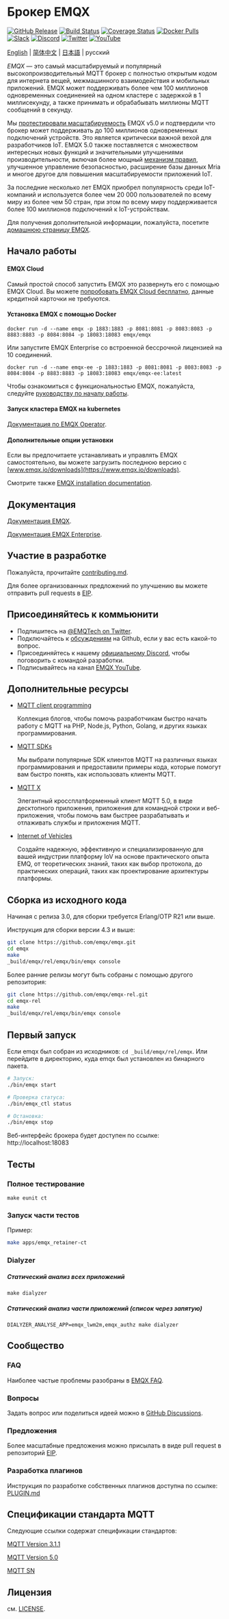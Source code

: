 # Брокер EMQX

[![GitHub Release](https://img.shields.io/github/release/emqx/emqx?color=brightgreen&label=Release)](https://github.com/emqx/emqx/releases)
[![Build Status](https://img.shields.io/travis/emqx/emqx?label=Build)](https://travis-ci.org/emqx/emqx)
[![Coverage Status](https://img.shields.io/coveralls/github/emqx/emqx/master?label=Coverage)](https://coveralls.io/github/emqx/emqx?branch=master)
[![Docker Pulls](https://img.shields.io/docker/pulls/emqx/emqx?label=Docker%20Pulls)](https://hub.docker.com/r/emqx/emqx)
[![Slack](https://img.shields.io/badge/Slack-EMQ-39AE85?logo=slack)](https://slack-invite.emqx.io/)
[![Discord](https://img.shields.io/discord/931086341838622751?label=Discord&logo=discord)](https://discord.gg/xYGf3fQnES)
[![Twitter](https://img.shields.io/badge/Follow-EMQ-1DA1F2?logo=twitter)](https://twitter.com/EMQTech)
[![YouTube](https://img.shields.io/badge/Subscribe-EMQ-FF0000?logo=youtube)](https://www.youtube.com/channel/UC5FjR77ErAxvZENEWzQaO5Q)

[English](./README.md) | [简体中文](./README-CN.md) | [日本語](./README-JP.md) | русский

*EMQX* — это самый масштабируемый и популярный высокопроизводительный MQTT брокер с полностью открытым кодом для интернета вещей, межмашинного взаимодействия и мобильных приложений. EMQX может поддерживать более чем 100 миллионов одновременных соединенией на одном кластере с задержкой в 1 миллисекунду, а также принимать и обрабабывать миллионы MQTT сообщений в секунду.

Мы [протестировали масштабируемость](https://www.emqx.com/en/blog/reaching-100m-mqtt-connections-with-emqx-5-0) EMQX v5.0 и подтвердили что брокер может поддерживать до 100 миллионов одновременных подключений устройств. Это является критически важной вехой для разработчиков IoT. EMQX 5.0 также поставляется с множеством интересных новых функций и значительными улучшениями производительности, включая более мощный [механизм правил](https://www.emqx.com/en/solutions/iot-rule-engine), улучшенное управление безопасностью, расширение базы данных Mria и многое другое для повышения масштабируемости приложений IoT.

За последние несколько лет EMQX приобрел популярность среди IoT-компаний и используется более чем 20 000 пользователей по всему миру из более чем 50 стран, при этом по всему миру поддерживается более 100 миллионов подключений к IoT-устройствам.

Для получения дополнительной информации, пожалуйста, посетите [домашнюю страницу EMQX](https://www.emqx.io/).

## Начало работы

#### EMQX Cloud

Самый простой способ запустить EMQX это развернуть его с помощью EMQX Cloud. Вы можете [попробовать EMQX Cloud бесплатно](https://www.emqx.com/en/signup?utm_source=github.com&utm_medium=referral&utm_campaign=emqx-readme-to-cloud&continue=https://cloud-intl.emqx.com/console/deployments/0?oper=new), данные кредитной карточки не требуются.

#### Установка EMQX с помощью Docker

```
docker run -d --name emqx -p 1883:1883 -p 8081:8081 -p 8083:8083 -p 8883:8883 -p 8084:8084 -p 18083:18083 emqx/emqx
```

Или запустите EMQX Enterprise со встроенной бессрочной лицензией на 10 соединений.

```
docker run -d --name emqx-ee -p 1883:1883 -p 8081:8081 -p 8083:8083 -p 8084:8084 -p 8883:8883 -p 18083:18083 emqx/emqx-ee:latest
```

Чтобы ознакомиться с функциональностью EMQX, пожалуйста, следуйте [руководству по началу работы](https://www.emqx.io/docs/en/v5.0/getting-started/getting-started.html#start-emqx).

#### Запуск кластера EMQX на kubernetes

[Документация по EMQX Operator](https://github.com/emqx/emqx-operator/blob/main/docs/en_US/getting-started/getting-started.md).

#### Дополнительные опции установки

Если вы предпочитаете устанавливать и управлять EMQX самостоятельно, вы можете загрузить последнюю версию с [www.emqx.io/downloads](https://www.emqx.io/downloads).

Смотрите также [EMQX installation documentation](https://www.emqx.io/docs/en/v5.0/deploy/install.html).

## Документация

[Документация EMQX](https://www.emqx.io/docs/en/latest/).

[Документация EMQX Enterprise](https://docs.emqx.com/en/).

## Участие в разработке

Пожалуйста, прочитайте [contributing.md](./CONTRIBUTING.md).

Для более организованных предложений по улучшению вы можете отправить pull requests в [EIP](https://github.com/emqx/eip).

## Присоединяйтесь к коммьюнити

- Подпишитесь на [@EMQTech on Twitter](https://twitter.com/EMQTech).
- Подключайтесь к [обсуждениям](https://github.com/emqx/emqx/discussions) на Github, если у вас есть какой-то вопрос.
- Присоединяйтесь к нашему [официальному Discord](https://discord.gg/xYGf3fQnES), чтобы поговорить с командой разработки.
- Подписывайтесь на канал [EMQX YouTube](https://www.youtube.com/channel/UC5FjR77ErAxvZENEWzQaO5Q).

## Дополнительные ресурсы

- [MQTT client programming](https://www.emqx.com/en/blog/tag/mqtt-client-programming)

  Коллекция блогов, чтобы помочь разработчикам быстро начать работу с MQTT на PHP, Node.js, Python, Golang, и других языках программирования.

- [MQTT SDKs](https://www.emqx.com/en/mqtt-client-sdk)

  Мы выбрали популярные SDK клиентов MQTT на различных языках программирования и предоставили примеры кода, которые помогут вам быстро понять, как использовать клиенты MQTT.

- [MQTT X](https://mqttx.app/)

  Элегантный кроссплатформенный клиент MQTT 5.0, в виде десктопного приложения, приложения для командной строки и веб-приложения, чтобы помочь вам быстрее разрабатывать и отлаживать службы и приложения MQTT.

- [Internet of Vehicles](https://www.emqx.com/en/blog/category/internet-of-vehicles)

  Создайте надежную, эффективную и специализированную для вашей индустрии платформу IoV на основе практического опыта EMQ, от теоретических знаний, таких как выбор протокола, до практических операций, таких как проектирование архитектуры платформы.

## Сборка из исходного кода

Начиная с релиза 3.0, для сборки требуется Erlang/OTP R21 или выше.

Инструкция для сборки версии 4.3 и выше:

```bash
git clone https://github.com/emqx/emqx.git
cd emqx
make
_build/emqx/rel/emqx/bin/emqx console
```

Более ранние релизы могут быть собраны с помощью другого репозитория:

```bash
git clone https://github.com/emqx/emqx-rel.git
cd emqx-rel
make
_build/emqx/rel/emqx/bin/emqx console
```

## Первый запуск

Если emqx был собран из исходников: `cd _build/emqx/rel/emqx`.
Или перейдите в директорию, куда emqx был установлен из бинарного пакета.

```bash
# Запуск:
./bin/emqx start

# Проверка статуса:
./bin/emqx_ctl status

# Остановка:
./bin/emqx stop
```

Веб-интерфейс брокера будет доступен по ссылке: http://localhost:18083

## Тесты

### Полное тестирование

```
make eunit ct
```

### Запуск части тестов

Пример:

```bash
make apps/emqx_retainer-ct
```

### Dialyzer
##### Статический анализ всех приложений
```
make dialyzer
```

##### Статический анализ части приложений (список через запятую)
```
DIALYZER_ANALYSE_APP=emqx_lwm2m,emqx_authz make dialyzer
```

## Сообщество

### FAQ

Наиболее частые проблемы разобраны в [EMQX FAQ](https://www.emqx.io/docs/en/latest/faq/faq.html).


### Вопросы

Задать вопрос или поделиться идеей можно в [GitHub Discussions](https://github.com/emqx/emqx/discussions).

### Предложения

Более масштабные предложения можно присылать в виде pull request в репозиторий [EIP](https://github.com/emqx/eip).

### Разработка плагинов

Инструкция по разработке собственных плагинов доступна по ссылке: [PLUGIN.md](./PLUGIN.md)

## Спецификации стандарта MQTT

Следующие ссылки содержат спецификации стандартов:

[MQTT Version 3.1.1](https://docs.oasis-open.org/mqtt/mqtt/v3.1.1/os/mqtt-v3.1.1-os.html)

[MQTT Version 5.0](https://docs.oasis-open.org/mqtt/mqtt/v5.0/cs02/mqtt-v5.0-cs02.html)

[MQTT SN](https://www.oasis-open.org/committees/download.php/66091/MQTT-SN_spec_v1.2.pdf)

## Лицензия

см. [LICENSE](./LICENSE).
